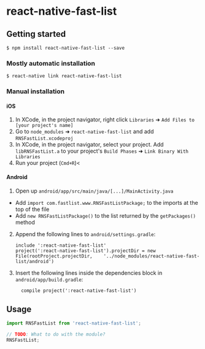 
# react-native-fast-list

## Getting started

`$ npm install react-native-fast-list --save`

### Mostly automatic installation

`$ react-native link react-native-fast-list`

### Manual installation


#### iOS

1. In XCode, in the project navigator, right click `Libraries` ➜ `Add Files to [your project's name]`
2. Go to `node_modules` ➜ `react-native-fast-list` and add `RNSFastList.xcodeproj`
3. In XCode, in the project navigator, select your project. Add `libRNSFastList.a` to your project's `Build Phases` ➜ `Link Binary With Libraries`
4. Run your project (`Cmd+R`)<

#### Android

1. Open up `android/app/src/main/java/[...]/MainActivity.java`
  - Add `import com.fastlist.www.RNSFastListPackage;` to the imports at the top of the file
  - Add `new RNSFastListPackage()` to the list returned by the `getPackages()` method
2. Append the following lines to `android/settings.gradle`:
  	```
  	include ':react-native-fast-list'
  	project(':react-native-fast-list').projectDir = new File(rootProject.projectDir, 	'../node_modules/react-native-fast-list/android')
  	```
3. Insert the following lines inside the dependencies block in `android/app/build.gradle`:
  	```
      compile project(':react-native-fast-list')
  	```


## Usage
```javascript
import RNSFastList from 'react-native-fast-list';

// TODO: What to do with the module?
RNSFastList;
```
  